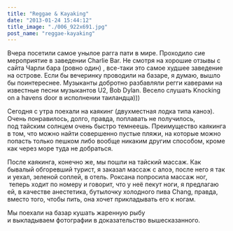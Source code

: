```yaml
---
title: "Reggae & Kayaking"
date: "2013-01-24 15:44:12"
title_image: "./006_922x691.jpg"
post_name: "reggae-kayaking"
---
```


Вчера посетили самое унылое рагга пати в мире. Проходило сие мероприятие в заведении Charlie Bar. Не смотря на хорошие отзывы с сайта Чарли бара (ровно один) , все-таки это самое худшее заведение на острове. Если бы вечеринку проводили на базаре, я думаю, вышло бы поинтереснее. Музыканты добротно разбавляли регги каверами на известные песни музыкантов U2, Bob Dylan. Весело слушать Knocking on a havens door в исполнении таиландца)))

Сегодня с утра поехали на каякинг (двухместная лодка типа каноэ). Очень понравилось, долго, правда, поплавать не получилось, под тайским солнцем очень быстро темнеешь. Преимущество каякинга в том, что можно найти совершенно пустые пляжи, на которые можно попасть только пешком либо вообще никаким другим способом, кроме как через море туда не добраться.

После каякинга, конечно же, мы пошли на тайский массаж. Как бывалый обгоревший турист, я заказал массаж с алоэ, после него я так и уехал, зеленой соплей, в отель. Роксана попросила массаж ног,  теперь ходит по номеру и говорит, что у неё пекут ноги, я предлагаю ей, в качестве анестетика, бутылочку холодного пива Chang, правда, вместо того, чтобы пить, она хочет прикладывать его к ногам.

Мы поехали на базар кушать жаренную рыбу и выкладываем фотографии в доказательство вышесказанного.
